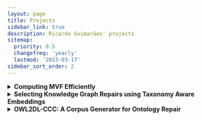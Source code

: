 ```yaml
---
layout: page
title: Projects
sidebar_link: true
description: Ricardo Guimarães' projects
sitemap:
  priority: 0.5
  changefreq: 'yearly'
  lastmod: '2023-03-17'
sidebar_sort_order: 2
---
```


<details><summary><b>Computing MVF Efficiently</b></summary>
<p>

In our novel approach to learning ontologies from knowledge graphs, we need to compute a graph metric which we call MVF. This metric indicates the maximum number of vertices that a walk in the graph can visit, given a fixed starting point. Computing this metric is linear on the size of the graph but, as we handle large graphs, we still need to find ways to optimise the MVF's computation, especially when doing it for multiple vertices. Not only that, we have to consider derivations of the original knowledge graph that are exponentially large on its size. The project would consist of devising, implementing and evaluating methods for efficient computation of the MVF, and that can also provide other useful information about the graph.

</p>
</details>

<details><summary><b>Selecting Knowledge Graph Repairs using Taxonomy Aware Embeddings</b></summary>
<p>

While Knowledge Graphs are becoming increasing popular, one persistent issue concerns the quality of data. Sometimes not only the information described is incomplete, but it is also incorrect. One can rely on ontological approaches or machine learning techniques using knowledge graph embeddings to fix incorrect information in such graphs. This project's primary research goal is to investigate the combination of methods in the mentioned approaches. Embeddings that can relate to the taxonomical rules in the Knowledge Graphs are particularly promising.

</p>
</details>

<details><summary><b>OWL2DL-CCC: A Corpus Generator for Ontology Repair</b></summary>
<p>

While there are already well-maintained corpora and methodologies to compare standard reasoners, there is still no standardise methodology or dataset
tailored for tasks such as Ontology Repair, Defeasible Reasoning, Inconsistent Tolerant Reasoner, and other non-standard applications.
The <a href="https://gitlab.com/rfguimaraes/owl2dl-ccc">OWL 2 DL Change Case Creator (OWL2DL-CCC)</a> provides a convenient and flexible way to generate a corpus of ontologies for these tasks using a set of ontologies, and set of specifications that indicate how these ontologies should be modified. It produces as output a set of files that can be easily parsed and employed when testing and benchmarking different tools aimed at OWL 2 DL ontologies.

</p>
</details>
